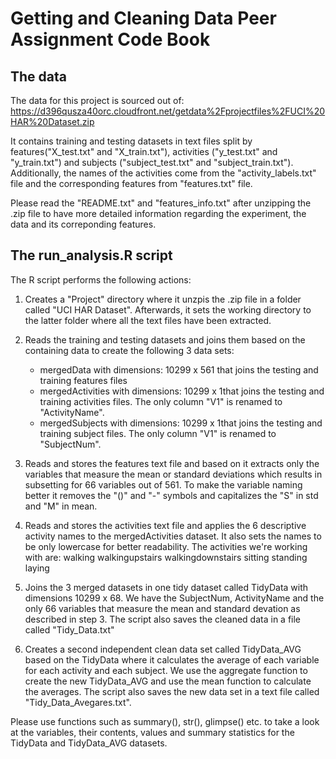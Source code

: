 # Getting and Cleaning Data Peer Assignment Code Book

## The data

The data for this project is sourced out of: https://d396qusza40orc.cloudfront.net/getdata%2Fprojectfiles%2FUCI%20HAR%20Dataset.zip

It contains training and testing datasets in text files split by features("X_test.txt" and "X_train.txt"), activities ("y_test.txt" and "y_train.txt") and subjects ("subject_test.txt" and "subject_train.txt"). Additionally, the names of the activities come from the "activity_labels.txt" file and the corresponding features from "features.txt" file.

Please read the "README.txt" and "features_info.txt" after unzipping the .zip file to have more detailed information regarding the experiment, the data and its correponding features.

## The run_analysis.R script

The R script performs the following actions:

1. Creates a "Project" directory where it unzpis the .zip file in a folder called "UCI HAR Dataset". Afterwards, it sets the working directory to the latter folder where all the text files have been extracted. 

2. Reads the training and testing datasets and joins them based on the containing data to create the following 3 data sets:
   - mergedData with dimensions: 10299 x 561 that joins the testing and training features files
   - mergedActivities with dimensions: 10299 x 1that joins the  testing and training activities files. The only column "V1" is renamed to "ActivityName".
   - mergedSubjects with dimensions: 10299 x 1that joins the testing and training subject files. The only column "V1" is renamed to "SubjectNum".
   
3. Reads and stores the features text file and based on it extracts only the variables that measure the mean or standard deviations which results in subsetting for 66 variables out of 561. To make the variable naming better it removes the "()" and "-" symbols and capitalizes the "S" in std and "M" in mean.

4. Reads and stores the activities text file and applies the 6 descriptive activity names to the mergedActivities dataset. It also sets the names to be only lowercase for better readability. The activities we're working with are: 
  walking
  walkingupstairs
  walkingdownstairs
  sitting
  standing
  laying
  
 5. Joins the 3 merged datasets in one tidy dataset called TidyData with dimensions 10299 x 68. We have the SubjectNum, ActivityName and the only 66 variables that measure the mean and standard devation as described in step 3. The script also saves the cleaned data in a file called "Tidy_Data.txt"
 
 6. Creates a second independent clean data set called TidyData_AVG based on the TidyData where it calculates the average of each variable for each activity and each subject. We use the aggregate function to create the new TidyData_AVG and use the mean function to calculate the averages. The script also saves the new data set in a text file called "Tidy_Data_Avegares.txt".
 
Please use functions such as summary(), str(), glimpse() etc. to take a look at the variables, their contents, values and summary statistics for the TidyData and TidyData_AVG datasets. 

